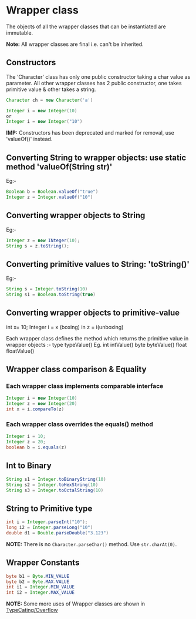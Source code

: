 # Wrapper class

The objects of all the wrapper classes that can be instantiated are immutable.

**Note:** All wrapper classes are final i.e. can't be inherited.

## Constructors

The 'Character' class has only one public constructor taking a char value as parameter.
All other wrapper classes has 2 public constructor, one takes primitive value & other takes a string.

```java
Character ch = new Character('a')

Integer i = new Integer(10)
or
Integer i = new Integer("10")
```

**IMP:** Constructors has been deprecated and marked for removal, use 'valueOf()' instead.

## Converting String to wrapper objects: use static method 'valueOf(String str)'

Eg:-

```java
Boolean b = Boolean.valueOf("true")
Integer z = Integer.valueOf("10")
```

## Converting wrapper objects to String

Eg:-

```java
Integer z = new INteger(10);
String s = z.toString();
```

## Converting primitive values to String: 'toString()'

Eg:-

```java
String s = Integer.toString(10)
String s1 = Boolean.toString(true)
```

## Converting wrapper objects to primitive-value

int x= 10;
Integer i = x (boxing)
in z = i(unboxing)

Each wrapper class defines the method which returns the primitive value in wrapper objects :-
type typeValue()
Eg.
int intValue()
byte byteValue()
float floatValue()

## Wrapper class comparison & Equality

### Each wrapper class implements comparable interface

```java
Integer i = new Integer(10)
Integer z = new Integer(20)
int x = i.compareTo(z)
```

### Each wrapper class overrides the equals() method

```java
Integer i = 10;
Integer z = 20;
boolean b = i.equals(z)
```

## Int to Binary

```java
String s1 = Integer.toBinaryString(10)
String s2 = Integer.toHexString(10)
String s3 = Integer.toOctalString(10)
```

## String to Primitive type

```java
int i = Integer.parseInt("10");
long i2 = Integer.parseLong("10")
double d1 = Double.parseDouble("3.123")
```
**NOTE:** There is no `Character.parseChar()` method. Use `str.charAt(0)`.

## Wrapper Constants

```java
byte b1 = Byte.MIN_VALUE
byte b2 = Byte.MAX.VALUE
int i1 = Integer.MIN_VALUE
int i2 = Integer.MAX_VALUE
```

**NOTE:** Some more uses of Wrapper classes are shown in [TypeCating/Overflow](../java101/datatypes/overflow/)

